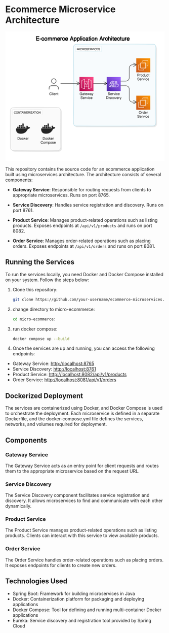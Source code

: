 # Ecommerce Microservice Architecture

![Ecommerce architecture](./diagram.png)

This repository contains the source code for an ecommerce application built using microservices architecture. The architecture consists of several components:

- **Gateway Service**: Responsible for routing requests from clients to appropriate microservices. Runs on port 8765.

- **Service Discovery**: Handles service registration and discovery. Runs on port 8761.

- **Product Service**: Manages product-related operations such as listing products. Exposes endpoints at `/api/v1/products` and runs on port 8082.

- **Order Service**: Manages order-related operations such as placing orders. Exposes endpoints at `/api/v1/orders` and runs on port 8081.

## Running the Services

To run the services locally, you need Docker and Docker Compose installed on your system. Follow the steps below:

1. Clone this repository:

   ```bash
   git clone https://github.com/your-username/ecommerce-microservices.git

   ```

2. change directory to micro-ecommerce:

   ```bash
   cd micro-ecommerce:

   ```

3. run docker compose:

   ```bash
   docker compose up --build

   ```

4. Once the services are up and running, you can access the following endpoints:

- Gateway Service: [http://localhost:8765](http://localhost:8765)
- Service Discovery: [http://localhost:8761](http://localhost:8761)
- Product Service: [http://localhost:8082/api/v1/products](http://localhost:8082/api/v1/products)
- Order Service: [http://localhost:8081/api/v1/orders](http://localhost:8081/api/v1/orders)

## Dockerized Deployment

The services are containerized using Docker, and Docker Compose is used to orchestrate the deployment. Each microservice is defined in a separate Dockerfile, and the docker-compose.yml file defines the services, networks, and volumes required for deployment.

## Components

### Gateway Service

The Gateway Service acts as an entry point for client requests and routes them to the appropriate microservice based on the request URL.

### Service Discovery

The Service Discovery component facilitates service registration and discovery. It allows microservices to find and communicate with each other dynamically.

### Product Service

The Product Service manages product-related operations such as listing products. Clients can interact with this service to view available products.

### Order Service

The Order Service handles order-related operations such as placing orders. It exposes endpoints for clients to create new orders.

## Technologies Used

- Spring Boot: Framework for building microservices in Java
- Docker: Containerization platform for packaging and deploying applications
- Docker Compose: Tool for defining and running multi-container Docker applications
- Eureka: Service discovery and registration tool provided by Spring Cloud

